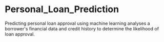# Personal_Loan_Prediction
Predicting personal loan approval using machine learning analyses a borrower's financial data and credit history to determine the likelihood of loan approval. 
